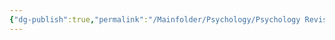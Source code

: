 ```yaml
---
{"dg-publish":true,"permalink":"/Mainfolder/Psychology/Psychology Revision/Topics/Role of Peers and play/"}
---
```


